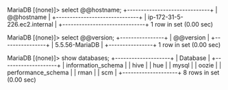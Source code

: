 MariaDB [(none)]> select @@hostname;
+------------------------------+
| @@hostname                   |
+------------------------------+
| ip-172-31-5-226.ec2.internal |
+------------------------------+
1 row in set (0.00 sec)

MariaDB [(none)]> select @@version;
+----------------+
| @@version      |
+----------------+
| 5.5.56-MariaDB |
+----------------+
1 row in set (0.00 sec)

MariaDB [(none)]> show databases;
+--------------------+
| Database           |
+--------------------+
| information_schema |
| hive               |
| hue                |
| mysql              |
| oozie              |
| performance_schema |
| rman               |
| scm                |
+--------------------+
8 rows in set (0.00 sec)